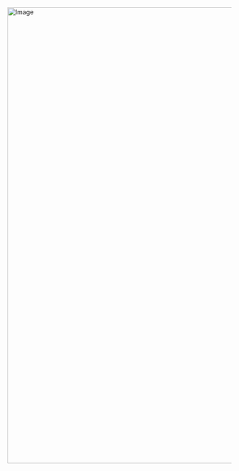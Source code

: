 <img width="1024" height="1024" alt="Image" src="https://github.com/user-attachments/assets/024dcdac-fc7c-44fd-b82b-454c42d62fcf" />
